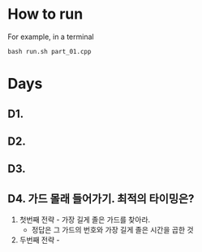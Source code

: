 # How to run

For example, in a terminal

`bash run.sh part_01.cpp`

# Days

## D1.
## D2.
## D3.
## D4. 가드 몰래 들어가기. 최적의 타이밍은?
1. 첫번째 전략 - 가장 길게 졸은 가드를 찾아라.
   - 정답은 그 가드의 번호와 가장 길게 졸은 시간을 곱한 것
2. 두번째 전략 - 
